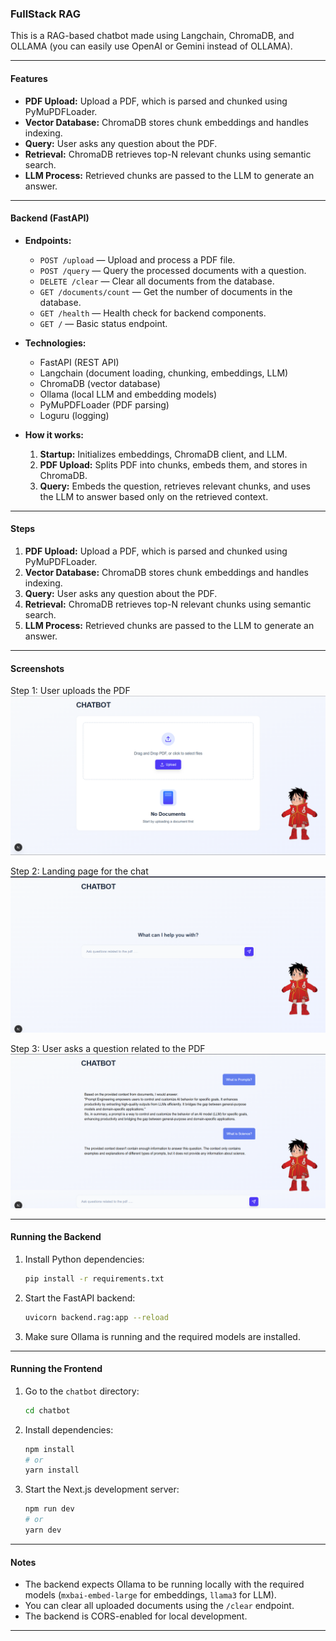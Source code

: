 ### FullStack RAG

This is a RAG-based chatbot made using Langchain, ChromaDB, and OLLAMA (you can easily use OpenAI or Gemini instead of OLLAMA).

---

#### Features

- **PDF Upload:** Upload a PDF, which is parsed and chunked using PyMuPDFLoader.
- **Vector Database:** ChromaDB stores chunk embeddings and handles indexing.
- **Query:** User asks any question about the PDF.
- **Retrieval:** ChromaDB retrieves top-N relevant chunks using semantic search.
- **LLM Process:** Retrieved chunks are passed to the LLM to generate an answer.

---

#### Backend (FastAPI)

- **Endpoints:**
  - `POST /upload` — Upload and process a PDF file.
  - `POST /query` — Query the processed documents with a question.
  - `DELETE /clear` — Clear all documents from the database.
  - `GET /documents/count` — Get the number of documents in the database.
  - `GET /health` — Health check for backend components.
  - `GET /` — Basic status endpoint.

- **Technologies:**
  - FastAPI (REST API)
  - Langchain (document loading, chunking, embeddings, LLM)
  - ChromaDB (vector database)
  - Ollama (local LLM and embedding models)
  - PyMuPDFLoader (PDF parsing)
  - Loguru (logging)

- **How it works:**
  1. **Startup:** Initializes embeddings, ChromaDB client, and LLM.
  2. **PDF Upload:** Splits PDF into chunks, embeds them, and stores in ChromaDB.
  3. **Query:** Embeds the question, retrieves relevant chunks, and uses the LLM to answer based only on the retrieved context.

---

#### Steps

1. **PDF Upload:** Upload a PDF, which is parsed and chunked using PyMuPDFLoader.
2. **Vector Database:** ChromaDB stores chunk embeddings and handles indexing.
3. **Query:** User asks any question about the PDF.
4. **Retrieval:** ChromaDB retrieves top-N relevant chunks using semantic search.
5. **LLM Process:** Retrieved chunks are passed to the LLM to generate an answer.

---

#### Screenshots

Step 1: User uploads the PDF  
<img src="screenshots/landing_page.png" />

Step 2: Landing page for the chat  
<img src="screenshots/chat_page.png" />

Step 3: User asks a question related to the PDF  
<img src="screenshots/chats.png" />

---

#### Running the Backend

1. Install Python dependencies:
   ```bash
   pip install -r requirements.txt
   ```

2. Start the FastAPI backend:
   ```bash
   uvicorn backend.rag:app --reload
   ```

3. Make sure Ollama is running and the required models are installed.

---

#### Running the Frontend

1. Go to the `chatbot` directory:
   ```bash
   cd chatbot
   ```

2. Install dependencies:
   ```bash
   npm install
   # or
   yarn install
   ```

3. Start the Next.js development server:
   ```bash
   npm run dev
   # or
   yarn dev
   ```

---

#### Notes

- The backend expects Ollama to be running locally with the required models (`mxbai-embed-large` for embeddings, `llama3` for LLM).
- You can clear all uploaded documents using the `/clear` endpoint.
- The backend is CORS-enabled for local development.

---




